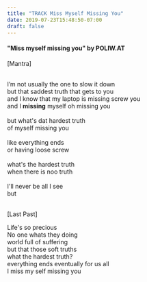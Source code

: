 ```yaml
---
title: "TRACK Miss Myself Missing You"
date: 2019-07-23T15:48:50-07:00
draft: false
---
```


#### "Miss myself missing you" by POLIW.AT

[Mantra]
<div><br></div>
<div>I’m not usually the one to slow it down</div>
<div>but that saddest truth that gets to you </div>
<div>and I know that my laptop is missing screw you </div>
<div>and I <b>missing</b> myself oh missing you </div>
<div><br></div>
<div>but what's dat hardest truth</div>
<div>of myself missing you </div>
<div><br></div>
<div>like everything ends </div>
<div>or having loose screw</div>
<div><br></div>
<div>what's the hardest truth</div>
<div>when there is noo truth</div>
<div><br></div>
<div>I'll never be all I see</div>
<div>but </div>
<div><br></div>

[Last Past]

<div>Life's so precious</div>
<div>No one whats they doing</div>
<div>world full of suffering</div>
<div>but that those soft truths</div>
<div>what the hardest truth?</div>
<div>everything ends eventually for us all </div>
<div>I miss my self missing you</div>
